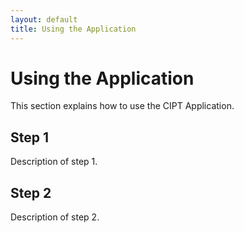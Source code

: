 ```yaml
---
layout: default
title: Using the Application
---
```

# Using the Application

This section explains how to use the CIPT Application.

## Step 1
Description of step 1.

## Step 2
Description of step 2.
